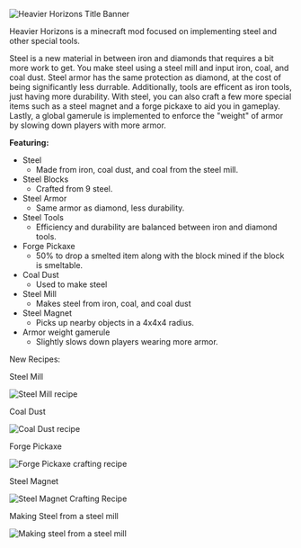 ![Heavier Horizons Title Banner](https://cdn.modrinth.com/data/cached_images/9c269196f1778bdfd59539bffa4318652a58c886.png)

Heavier Horizons is a minecraft mod focused on implementing steel and other special tools.

Steel is a new material in between iron and diamonds that requires a bit more work to get. You  make steel using a steel mill and input iron, coal, and coal dust. Steel armor has the same protection as diamond, at the cost of being significantly less durrable. Additionally, tools are efficent as iron tools, just having more durability. With steel, you can also craft a few more special items such as a steel magnet and a forge pickaxe to aid you in gameplay. Lastly, a global gamerule is implemented to enforce the "weight" of armor by slowing down players with more armor.

**Featuring:**
- Steel
    - Made from iron, coal dust, and coal from the steel mill.
- Steel Blocks
    - Crafted from 9 steel.
- Steel Armor
    - Same armor as diamond, less durability.
- Steel Tools
    - Efficiency and durability are balanced between iron and diamond tools.
- Forge Pickaxe
    - 50% to drop a smelted item along with the block mined if the block is smeltable.
- Coal Dust
    - Used to make steel
- Steel Mill
    - Makes steel from iron, coal, and coal dust
- Steel Magnet
    - Picks up nearby objects in a 4x4x4 radius.
- Armor weight gamerule
    - Slightly slows down players wearing more armor.

New Recipes:

Steel Mill

![Steel Mill recipe](https://cdn.modrinth.com/data/cached_images/2806edd32b27305378f0e49abcb9e1a7a99e7e5f.png)

Coal Dust

![Coal Dust recipe](https://cdn.modrinth.com/data/cached_images/e656e495bfa463bf0e07d86ae15d00f0f4840f0e.png)

Forge Pickaxe

![Forge Pickaxe crafting recipe](https://cdn.modrinth.com/data/cached_images/5f4907daa0a570e37c1724f2a6e1df69fe693703.png)

Steel Magnet

![Steel Magnet Crafting Recipe](https://cdn.modrinth.com/data/cached_images/55212b801c09482f211d9af1bdf08728c3b0e2d2.png)

Making Steel from a steel mill

![Making steel from a steel mill](https://cdn.modrinth.com/data/cached_images/3329d2eb6bf9aceab041394428ebc42978b1de8a.png)
